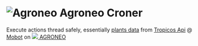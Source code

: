 # ![Agroneo](https://agroneo.net/ui/logo@28) Agroneo Croner

Execute actions thread safely, essentially [plants data](https://fr.agroneo.com/gaia/specimens) from [Tropicos Api](https://services.tropicos.org/) @ [Mobot](https://www.mobot.org/) on [![](https://agroneo.net/ui/logo@16) AGRONEO](https://agroneo.com)

